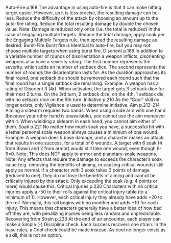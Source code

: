 Auto-Fire  p.168
The advantage in using auto-fire is that it can make hitting target easier. However, as it is less precise, the resulting damage can be less.
Reduce the difficulty of the attack by choosing an amount up to the auto-fire rating. Reduce the total resulting damage by double the chosen value.
Note: Damage is reduced only once (i.e. the total is reduced) in the case of engaging multiple targets. Reduce the total damage, apply soak per the Engaging Multiple Targets rule, then spread the resulting damage as desired.
Burst-Fire
Burst fire is identical to auto-fire, but you may not choose multiple targets when using burst fire.
Disorient p.169
In addition to a variable number of rounds of disorientation a weapon inflicts, disorienting weapons also have a severity rating. The first number represents the severity, which adds an number of setback dice. The second represents the number of rounds the disorientation lasts for. As the duration approaches its final round, one setback die should be removed each round such that the final round has a single setback die remaining.
Example: A weapon has a rating of Disorient 3 (4r). When activated, the target gets 3 setback dice for their next 2 turns. On the 3rd turn, 2 setback dice, on the 4th, 1 setback die, with no setback dice on the 5th turn.
Initiative p.210
As the “Cool” skill no longer exists, only Vigilance is used to determine initiative.
Aim p.213-214
Aiming a sidearm requires two hands. When using a side arm with one hand (because your other hand is unavailable), you cannot use the aim maneuver with it. When wielding a sidearm in each hand, you cannot aim either of them.
Soak p.221
No matter how much soak you have, a successful hit with a lethal personal scale weapon always causes a minimum of one wound. 
Example: A weapon does 5 base damage, and a character makes an attack that results in one success, for a total of 6 wounds. A target with 6 soak (4 from Brawn and 2 from armor) would still take one wound, even though 6-6=0.
Note: This does NOT apply to armor and planetary-scale weapons.
Note: Any effects that require the damage to exceeds the character’s soak value (e.g. removing the benefits of aiming, or causing critical wounds) still apply as normal. If a character with 3 soak takes 3 points of damage (reduced to one), they do not lose the benefits of aiming and cannot be critically injured by this attack. Only exceeding the soak (e.g. 4 points or more) would cause this.
Critical Injuries p.230
Characters with no critical injuries apply a -50 to their rolls against the critical injury table (to a minimum of 1). However, each critical injury they already have adds +20 to the roll. Normally, this roll begins with no modifier and adds +10 for each injury. This means that characters generally have a better idea of how bad off they are, with penalizing injuries being less random and unpredictable. 
Recovering from Strain p.233
At the end of an encounter, each player can make a Simple (-) Discipline check. Each success recovers one strain. In the base rules, a Cool check could be made instead. As cool no longer exists as a skill, this is not an option.
